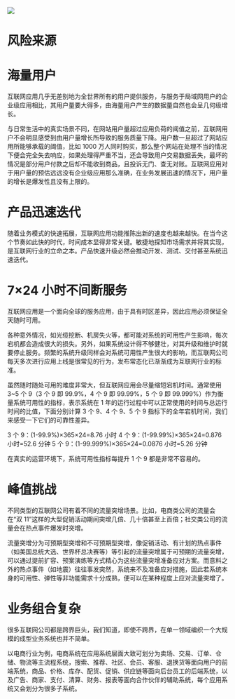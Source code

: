 [![](https://i.postimg.cc/WzXsh0MX/image.png)](https://github.com/wx-chevalier/Backend-Series)

# 风险来源

# 海量用户

互联网应用几乎无差别地为全世界所有的用户提供服务，与服务于局域网用户的企业级应用相比，其用户量要大得多，由海量用户产生的数据量自然也会呈几何级增长。

与日常生活中的真实场景不同，在网站用户量超过应用负荷的阈值之前，互联网用户不会明显感受到由用户量增长所导致的服务质量下降。用户数一旦超过了网站应用所能够承载的阈值，比如 1000 万人同时购买，那么整个网站在处理不当的情况下便会完全失去响应，如果处理得严重不当，还会导致用户交易数据丢失，最坏的情况是部分用户付款之后却不能收到商品，且投诉无门、查无对账。互联网应用对于用户量的预估远远没有企业级应用那么准确，在业务发展迅速的情况下，用户量的增长是爆发性且没有上限的。

# 产品迅速迭代

随着业务模式的快速拓展，互联网应用功能推陈出新的速度也越来越快。在当今这个节奏如此快的时代，时间成本显得非常关键。敏捷地探知市场需求并将其实现，是互联网行业的立命之本。产品快速升级必然会推动开发、测试、交付甚至系统迅速迭代。

# 7×24 小时不间断服务

互联网应用是一个面向全球的服务应用，由于具有时区差异，因此应用必须保证全天随时可用。

各种意外情况，如光缆挖断、机房失火等，都可能对系统的可用性产生影响，每次宕机都会造成很大的损失。另外，如果系统设计得不够健壮，对其升级和维护时就要停止服务。频繁的系统升级同样会对系统可用性产生很大的影响，而互联网公司每天多次进行应用上线是很常见的行为，发布常态化已渐渐成为互联网行业的标准。

虽然随时随处可用的难度非常大，但互联网应用会尽量缩短宕机时间。通常使用 3~5 个 9（3 个 9 即 99.9%，4 个 9 即 99.99%，5 个 9 即 99.999%）作为衡量系统可用性的指标，表示系统在 1 年的运行过程中可以正常使用的时间与总运行时间的比值，下面分别计算 3 个 9、4 个 9、5 个 9 指标下的全年宕机时间，我们来感受一下它们的可靠性差异。

3 个 9：(1-99.9%)×365×24=8.76 小时
4 个 9：(1-99.99%)×365×24=0.876 小时=52.6 分钟
5 个 9：(1-99.999%)×365×24=0.0876 小时=5.26 分钟

在真实的运营环境下，系统可用性指标每提升 1 个 9 都是非常不容易的。

# 峰值挑战

不同类型的互联网公司有着不同的流量突增场景。比如，电商类公司的流量会在“双 11”这样的大型促销活动期间突增几倍、几十倍甚至上百倍；社交类公司的流量会在热点事件爆发时突增。

流量突增分为可预期型突增和不可预期型突增，像促销活动、有计划的热点事件（如美国总统大选、世界杯总决赛等）等引起的流量突增属于可预期的流量突增，可以通过提前扩容、预案演练等方式精心为这些流量突增准备应对方案。而意料之外的热点事件（如地震）往往事发突然，系统来不及准备应对措施，因此若系统本身的可用性、弹性等非功能需求十分成熟，便可以在某种程度上应对流量突增了。

# 业务组合复杂

很多互联网公司都是跨界巨头，我们知道，即使不跨界，在单一领域编织一个大规模的成型业务系统也并不简单。

以电商行业为例，电商系统在应用系统层面大致可划分为卖场、交易、订单、仓储、物流等主流程系统，搜索、推荐、社区、会员、客服、退换货等面向用户的前端系统，商品、价格、库存、配货、促销、供应链等面向后台员工的后端系统，以及广告、商家、支付、清算、财务、报表等面向合作伙伴的辅助系统，每个应用系统又会划分为很多子系统。
